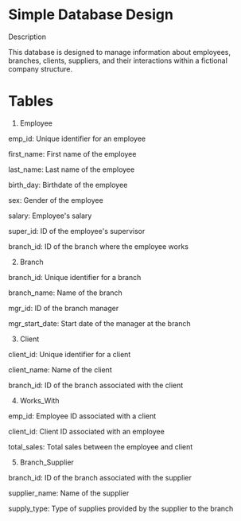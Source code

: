 # Simple Database Design 
Description

This database is designed to manage information about employees, branches, clients, suppliers, and their interactions within a fictional company structure.

# Tables

1. Employee

emp_id: Unique identifier for an employee

first_name: First name of the employee

last_name: Last name of the employee

birth_day: Birthdate of the employee

sex: Gender of the employee

salary: Employee's salary

super_id: ID of the employee's supervisor

branch_id: ID of the branch where the employee works

2. Branch

branch_id: Unique identifier for a branch

branch_name: Name of the branch

mgr_id: ID of the branch manager

mgr_start_date: Start date of the manager at the branch

3. Client

client_id: Unique identifier for a client

client_name: Name of the client

branch_id: ID of the branch associated with the client


4. Works_With

emp_id: Employee ID associated with a client

client_id: Client ID associated with an employee

total_sales: Total sales between the employee and client

5. Branch_Supplier

branch_id: ID of the branch associated with the supplier

supplier_name: Name of the supplier

supply_type: Type of supplies provided by the supplier to the branch
